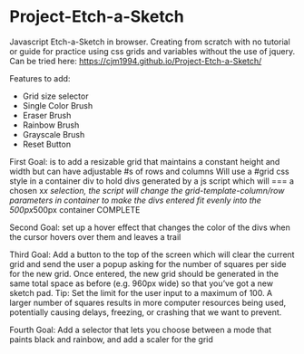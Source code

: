 # Project-Etch-a-Sketch
Javascript Etch-a-Sketch in browser. Creating from scratch with no tutorial or guide for practice using css grids and variables without the use of jquery.
Can be tried here: https://cjm1994.github.io/Project-Etch-a-Sketch/

Features to add:
- Grid size selector
- Single Color Brush
- Eraser Brush
- Rainbow Brush
- Grayscale Brush
- Reset Button

First Goal: is to add a resizable grid that maintains a constant height and width but can have adjustable #s of rows and columns
Will use a #grid css style in a container div to hold divs generated by a js script which will === a chosen x*x selection, the script will change the grid-template-column/row parameters in container to make the divs entered fit evenly into the 500px*500px container
COMPLETE

Second Goal: set up a hover effect that changes the color of the divs when the cursor hovers over them and leaves a trail

Third Goal: Add a button to the top of the screen which will clear the current grid and send the user a popup asking for the number of squares per side for the new grid. Once entered, the new grid should be generated in the same total space as before (e.g. 960px wide) so that you’ve got a new sketch pad. Tip: Set the limit for the user input to a maximum of 100. A larger number of squares results in more computer resources being used, potentially causing delays, freezing, or crashing that we want to prevent. 

Fourth Goal: Add a selector that lets you choose between a mode that paints black and rainbow, and add a scaler for the grid
